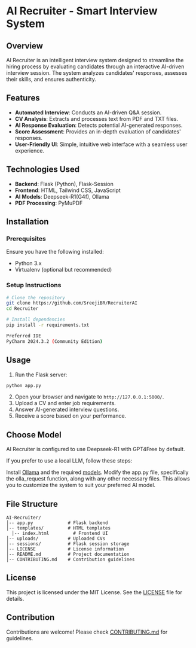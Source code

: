 # AI Recruiter - Smart Interview System

## Overview
AI Recruiter is an intelligent interview system designed to streamline the hiring process by evaluating candidates through an interactive AI-driven interview session. The system analyzes candidates' responses, assesses their skills, and ensures authenticity.

## Features
- **Automated Interview**: Conducts an AI-driven Q&A session.
- **CV Analysis**: Extracts and processes text from PDF and TXT files.
- **AI Response Evaluation**: Detects potential AI-generated responses.
- **Score Assessment**: Provides an in-depth evaluation of candidates' responses.
- **User-Friendly UI**: Simple, intuitive web interface with a seamless user experience.

## Technologies Used
- **Backend**: Flask (Python), Flask-Session
- **Frontend**: HTML, Tailwind CSS, JavaScript
- **AI Models**: Deepseek-R1(G4f), Ollama
- **PDF Processing**: PyMuPDF

## Installation
### Prerequisites
Ensure you have the following installed:
- Python 3.x
- Virtualenv (optional but recommended)

### Setup Instructions
```bash
# Clone the repository
git clone https://github.com/SreejiBR/RecruiterAI
cd Recruiter

# Install dependencies
pip install -r requirements.txt

Preferred IDE
PyCharm 2024.3.2 (Community Edition)
```

## Usage
1. Run the Flask server:
```bash
python app.py
```
2. Open your browser and navigate to `http://127.0.0.1:5000/`.
3. Upload a CV and enter job requirements.
4. Answer AI-generated interview questions.
5. Receive a score based on your performance.

## Choose Model

AI Recruiter is configured to use Deepseek-R1 with GPT4Free by default.

If you prefer to use a local LLM, follow these steps:

Install [Ollama](https://ollama.com/download) and the required [models](https://ollama.com/library).
Modify the app.py file, specifically the olla_request function, along with any other necessary files.
This allows you to customize the system to suit your preferred AI model.

## File Structure
```
AI-Recruiter/
│-- app.py             # Flask backend
│-- templates/         # HTML templates
  │-- index.html         # Frontend UI
│-- uploads/           # Uploaded CVs
│-- sessions/          # Flask session storage
│-- LICENSE            # License information
│-- README.md          # Project documentation
│-- CONTRIBUTING.md    # Contribution guidelines
```

## License
This project is licensed under the MIT License. See the [LICENSE](LICENSE) file for details.

## Contribution
Contributions are welcome! Please check [CONTRIBUTING.md](CONTRIBUTING.md) for guidelines.

